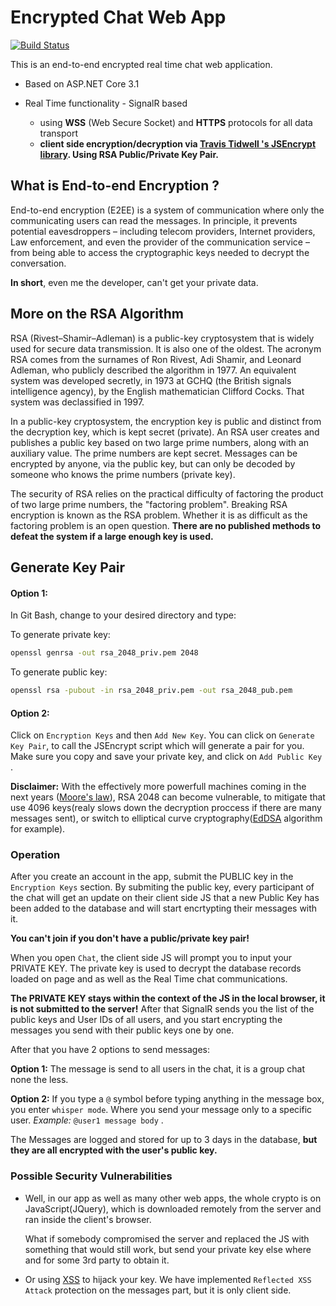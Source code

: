 ﻿# Encrypted Chat Web App 
[![Build Status](https://travis-ci.org/p4nd4ta/EncryptedChatApp.svg?branch=master)](https://travis-ci.org/p4nd4ta/EncryptedChatApp)


This is an end-to-end encrypted real time chat web application.
* Based on ASP.NET Core 3.1
* Real Time functionality - SignalR based 
 
   * using **WSS** (Web Secure Socket) and **HTTPS** protocols for all data transport
   * **client side encryption/decryption via [Travis Tidwell
's JSEncrypt library](https://github.com/travist/jsencrypt). Using RSA Public/Private Key Pair.**

## What is End-to-end Encryption ?
End-to-end encryption (E2EE) is a system of communication where only the communicating users can read the messages. In principle, it prevents potential eavesdroppers – including telecom providers, Internet providers, Law enforcement, and even the provider of the communication service – from being able to access the cryptographic keys needed to decrypt the conversation.

**In short**, even me the developer, can't get your private data.

## More on the RSA Algorithm
RSA (Rivest–Shamir–Adleman) is a public-key cryptosystem that is widely used for secure data transmission. It is also one of the oldest. The acronym RSA comes from the surnames of Ron Rivest, Adi Shamir, and Leonard Adleman, who publicly described the algorithm in 1977. An equivalent system was developed secretly, in 1973 at GCHQ (the British signals intelligence agency), by the English mathematician Clifford Cocks. That system was declassified in 1997.

In a public-key cryptosystem, the encryption key is public and distinct from the decryption key, which is kept secret (private). An RSA user creates and publishes a public key based on two large prime numbers, along with an auxiliary value. The prime numbers are kept secret. Messages can be encrypted by anyone, via the public key, but can only be decoded by someone who knows the prime numbers (private key).

The security of RSA relies on the practical difficulty of factoring the product of two large prime numbers, the "factoring problem". Breaking RSA encryption is known as the RSA problem. Whether it is as difficult as the factoring problem is an open question. **There are no published methods to defeat the system if a large enough key is used.**

## Generate Key Pair
#### Option 1:
In Git Bash, change to your desired directory and type:

To generate private key:
```bash
openssl genrsa -out rsa_2048_priv.pem 2048
```

To generate public key:
```bash
openssl rsa -pubout -in rsa_2048_priv.pem -out rsa_2048_pub.pem
```
#### Option 2:
Click on `Encryption Keys` and then `Add New Key`. You can click on `Generate Key Pair`, to call the JSEncrypt script which will generate a pair for you. Make sure you copy and save your private key, and click on `Add Public Key` .


**Disclaimer:** With the effectively more powerfull machines coming in the next years ([Moore's law](https://en.wikipedia.org/wiki/Moore%27s_law)), RSA 2048 can become vulnerable, to mitigate that use 4096 keys(realy slows down the decryption proccess if there are many messages sent), or switch to elliptical curve cryptography([EdDSA](https://en.wikipedia.org/wiki/EdDSA) algorithm for example).

### Operation
After you create an account in the app, submit the PUBLIC key in the `Encryption Keys` section.
By submiting the public key, every participant of the chat will get an update on their client side JS that a new Public Key has been added to the database and will start encrtypting their messages with it.

**You can't join if you don't have a public/private key pair!**

When you open `Chat`, the client side JS will prompt you to input your PRIVATE KEY. The private key is used to decrypt the database records loaded on page and as well as the Real Time chat communications. 

**The PRIVATE KEY stays within the context of the JS in the local browser, it is not submitted to the server!**
After that SignalR sends you the list of the public keys and User IDs of all users, and you start encrypting the messages you send with their public keys one by one.

After that you have 2 options to send messages:

**Option 1:** The message is send to all users in the chat, it is a group chat none the less.

**Option 2:** If you type a `@` symbol before typing anything in the message box, you enter `whisper mode`. Where you send your message only to a specific user. _Example:_ `@user1 message body` .

 The Messages are logged and stored for up to 3 days in the database, **but they are all encrypted with the user's public key.**


### Possible Security Vulnerabilities
* Well, in our app as well as many other web apps, the whole crypto is on JavaScript(JQuery), which is downloaded remotely from the server and ran inside the client's browser.
   
   What if somebody compromised the server and replaced the JS with something that would still work, but send your private key else where and for some 3rd party to obtain it.
* Or using [XSS](https://owasp.org/www-community/attacks/xss/) to hijack your key. We have implemented `Reflected XSS Attack` protection on the messages part, but it is only client side.
